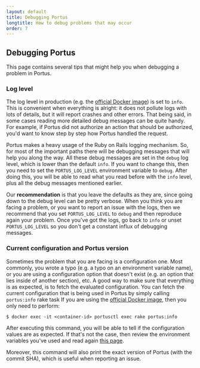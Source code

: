 ```yaml
---
layout: default
title: Debugging Portus
longtitle: How to debug problems that may occur
order: 7
---
```


## Debugging Portus

This page contains several tips that might help you when debugging a problem in
Portus.

### Log level

The log level in production (e.g. the [official Docker
image](https://hub.docker.com/r/opensuse/portus/)) is set to `info`. This is
convenient when everything is alright: it does not pollute logs with lots of
details, but it will report crashes and other errors. That being said, in some
cases reading more detailed debug messages can be quite handy. For example, if
Portus did not authorize an action that should be authorized, you'd want to know
step by step how Portus handled the request.

Portus makes a heavy usage of the Ruby on Rails logging mechanism. So, for most
of the important paths there will be debugging messages that will help you along
the way. All these debug messages are set in the `debug` log level, which is
lower than the default `info`. If you want to change this, then you need to set
the `PORTUS_LOG_LEVEL` environment variable to `debug`. After doing this, you
will be able to read what you read before with the `info` level, plus all the
debug messages mentioned earlier.

Our **recommendation** is that you leave the defaults as they are, since going
down to the debug level can be pretty verbose. When you think you are facing a
problem, or you want to report an issue with the logs, then we recommend that
you set `PORTUS_LOG_LEVEL` to `debug` and then reproduce again your
problem. Once you've got the logs, go back to `info` or unset `PORTUS_LOG_LEVEL`
so you don't get a constant influx of debugging messages.

### Current configuration and Portus version


Sometimes the problem that you are facing is a configuration one. Most commonly,
you wrote a typo (e.g. a typo on an environment variable name), or you are using
a configuration option that doesn't exist (e.g. an option that lies inside of
another section), etc. A good way to make sure that everything is as expected,
is to fetch the evaluated configuration. You can fetch the current configuration
that is being used in Portus by simply calling `portus:info` rake task If you
are using the [official Docker
image](https://hub.docker.com/r/opensuse/portus/), then you only need to
perform:

```
$ docker exec -it <container-id> portusctl exec rake portus:info
```

After executing this command, you will be able to tell if the configuration
values are as expected. If that's not the case, then review the environment
variables you've used and read again [this page](/docs/Configuring-Portus.html).

Moreover, this command will also print the exact version of Portus (with the
commit SHA), which is useful when reporting an issue.
